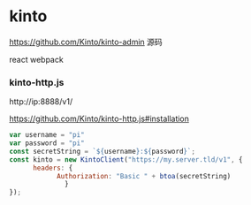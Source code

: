 # kinto 
https://github.com/Kinto/kinto-admin 源码 

react webpack


### kinto-http.js
http://ip:8888/v1/

https://github.com/Kinto/kinto-http.js#installation

```javascript
var username = "pi"
var password = "pi"
const secretString = `${username}:${password}`;
const kinto = new KintoClient("https://my.server.tld/v1", {
      headers: {
            Authorization: "Basic " + btoa(secretString)
              }
});
```
